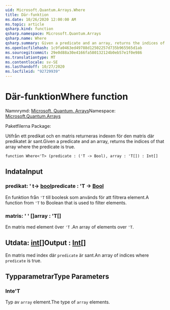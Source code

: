 ```yaml
---
uid: Microsoft.Quantum.Arrays.Where
title: Där-funktion
ms.date: 10/26/2020 12:00:00 AM
ms.topic: article
qsharp.kind: function
qsharp.namespace: Microsoft.Quantum.Arrays
qsharp.name: Where
qsharp.summary: Given a predicate and an array, returns the indices of that array where the predicate is true.
ms.openlocfilehash: 1c9fa0463ed49788d12502257d735b965565d1ab
ms.sourcegitcommit: 29e0d88a30e4166fa580132124b0eb57e1f0e986
ms.translationtype: MT
ms.contentlocale: sv-SE
ms.lasthandoff: 10/27/2020
ms.locfileid: "92729939"
---
```

# <a name="where-function"></a><span data-ttu-id="7df8c-102">Där-funktion</span><span class="sxs-lookup"><span data-stu-id="7df8c-102">Where function</span></span>

<span data-ttu-id="7df8c-103">Namnrymd: [Microsoft. Quantum. Arrays](xref:Microsoft.Quantum.Arrays)</span><span class="sxs-lookup"><span data-stu-id="7df8c-103">Namespace: [Microsoft.Quantum.Arrays](xref:Microsoft.Quantum.Arrays)</span></span>

<span data-ttu-id="7df8c-104">Paketfilerna [](https://nuget.org/packages/)</span><span class="sxs-lookup"><span data-stu-id="7df8c-104">Package: [](https://nuget.org/packages/)</span></span>


<span data-ttu-id="7df8c-105">Utifrån ett predikat och en matris returneras indexen för den matris där predikatet är sant.</span><span class="sxs-lookup"><span data-stu-id="7df8c-105">Given a predicate and an array, returns the indices of that array where the predicate is true.</span></span>

```qsharp
function Where<'T> (predicate : ('T -> Bool), array : 'T[]) : Int[]
```


## <a name="input"></a><span data-ttu-id="7df8c-106">Indata</span><span class="sxs-lookup"><span data-stu-id="7df8c-106">Input</span></span>

### <a name="predicate--t---bool"></a><span data-ttu-id="7df8c-107">predikat: ' t-> [bool](xref:microsoft.quantum.lang-ref.bool)</span><span class="sxs-lookup"><span data-stu-id="7df8c-107">predicate : 'T -> [Bool](xref:microsoft.quantum.lang-ref.bool)</span></span>

<span data-ttu-id="7df8c-108">En funktion från `'T` till boolesk som används för att filtrera element.</span><span class="sxs-lookup"><span data-stu-id="7df8c-108">A function from `'T` to Boolean that is used to filter elements.</span></span>


### <a name="array--t"></a><span data-ttu-id="7df8c-109">matris: ' ' []</span><span class="sxs-lookup"><span data-stu-id="7df8c-109">array : 'T[]</span></span>

<span data-ttu-id="7df8c-110">En matris med element över `'T` .</span><span class="sxs-lookup"><span data-stu-id="7df8c-110">An array of elements over `'T`.</span></span>



## <a name="output--int"></a><span data-ttu-id="7df8c-111">Utdata: [int](xref:microsoft.quantum.lang-ref.int)[]</span><span class="sxs-lookup"><span data-stu-id="7df8c-111">Output : [Int](xref:microsoft.quantum.lang-ref.int)[]</span></span>

<span data-ttu-id="7df8c-112">En matris med index där `predicate` är sant.</span><span class="sxs-lookup"><span data-stu-id="7df8c-112">An array of indices where `predicate` is true.</span></span>

## <a name="type-parameters"></a><span data-ttu-id="7df8c-113">Typparametrar</span><span class="sxs-lookup"><span data-stu-id="7df8c-113">Type Parameters</span></span>

### <a name="t"></a><span data-ttu-id="7df8c-114">Inte</span><span class="sxs-lookup"><span data-stu-id="7df8c-114">'T</span></span>

<span data-ttu-id="7df8c-115">Typ av `array` element.</span><span class="sxs-lookup"><span data-stu-id="7df8c-115">The type of `array` elements.</span></span>